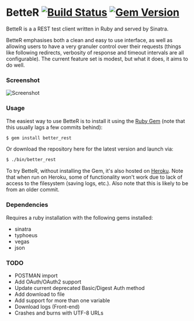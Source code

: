 # BetteR [![Build Status](https://travis-ci.org/at1as/BetteR.svg?branch=master)](https://travis-ci.org/at1as/BetteR) [![Gem Version](https://badge.fury.io/rb/better_rest.svg)](http://badge.fury.io/rb/better_rest)

BetteR is a a REST test client written in Ruby and served by Sinatra.

BetteR emphasises both a clean and easy to use interface, as well as allowing users to have a very granuler control over their requests (things like following redirects, verbosity of response and timeout intervals are all configurable). The current feature set is modest, but what it does, it aims to do well.

### Screenshot

![Screenshot](http://at1as.github.io/github_repo_assets/better-rest-client.jpg)

### Usage

The easiest way to use BetteR is to install it using the [Ruby Gem](http://rubygems.org/gems/better_rest) (note that this usually lags a few commits behind):
```bash
$ gem install better_rest
```
Or download the repository here for the latest version and launch via:
```bash
$ ./bin/better_rest
```
To try BetteR, without installing the Gem, it's also hosted on [Heroku](http://better-rest.herokuapp.com/). Note that when run on Heroku, some of functionality won't work due to lack of access to the filesystem (saving logs, etc.). Also note that this is likely to be from an older commit.

### Dependencies

Requires a ruby installation with the following gems installed:
- sinatra
- typhoeus
- vegas
- json

### TODO

* POSTMAN import
* Add OAuth/OAuth2 support
* Update current deprecated Basic/Digest Auth method
* Add download to file
* Add support for more than one variable
* Download logs (Front-end)
* Crashes and burns with UTF-8 URLs
